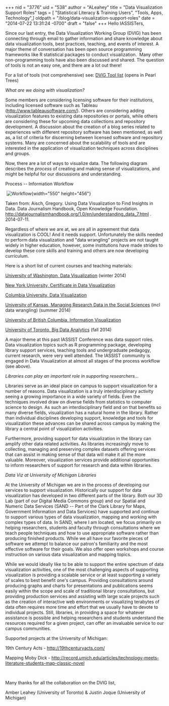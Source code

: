 +++
nid = "3776"
uid = "538"
author = "ALeahey"
title = "Data Visualization Support Roles"
tags = [ "Statistical Literacy & Training Users", "Tools, Apps, Technology",]
oldpath = "/blog/data-visualization-support-roles"
date = "2014-07-22 13:31:24 -0700"
draft = "false"
+++
Hello IASSISTers,

Since our last entry, the Data Visualization Working Group (DVIG) has
been connecting through email to gather information and share knowledge
about data visualization tools, best practices, teaching, and events of
interest. A major theme of conversation has been open source programming
frameworks like R statistical packages to conduct visualization.  Many
other non-programming tools have also been discussed and shared. The
question of tools is not an easy one, and there are a lot out there!

For a list of tools (not comprehensive) see: [DVIG Tool
list](http://www.pearltrees.com/amberl/data-visualization-tools/id7749157%20)
(opens in Pearl Trees)

*What are we doing with visualization?*

Some members are considering licensing software for their institutions,
including licensed software such as Tableau
(<http://www.tableausoftware.com/>). Others are considering adding
visualization features to existing data repositories or portals, while
others are considering these for upcoming data collections and
repository development. A discussion about the creation of a blog series
related to experiences with different repository software has been
mentioned, as well as, a list of criteria for discerning between
licensed software and repository systems. Many are concerned about the
scalability of tools and are interested in the application of
visualization techniques across disciplines and groups.

Now, there are a lot of ways to visualize data. The following diagram
describes the *process* of creating and making sense of visualizations,
and might be helpful for our discussions and understanding.

Process -- Information Workflow

 ![](/img/blog/05-bb.png "Workflow"){width="550"
height="456"}

Taken from: Aisch, Gregory. Using Data Visualization to Find Insights in
Data. Data Journalism Handbook, Open Knowledge Foundation.
<http://datajournalismhandbook.org/1.0/en/understanding_data_7.html> .
2014-07-11.

Regardless of where we are at, we are all in agreement that data
visualization is COOL! And it needs support. Unfortunately the skills
needed to perform data visualization and "data wrangling" projects are
not taught widely in higher education, however, some institutions have
made strides to develop these core skills and training and others are
now developing curriculum. 

Here is a short list of current courses and teaching materials:

[University of Washington, Data
Visualization](http://courses.cs.washington.edu/courses/cse512/14wi/)
(winter 2014)

[New York University, Certificate in Data
Visualization](http://www.scps.nyu.edu/academics/departments/cada/academic-offerings/noncredit/certificate-in-analytics-and-data-visualization.html)

[Columbia University, Data
Visualization](http://www.columbia.edu/~ih2240/dataviz/)

[University of Kansas, Managing Research Data in the Social
Sciences](http://www.ipsr.ku.edu/new/AboutLAS792Summer2014.pdf) (incl
data wrangling) (summer 2014)

[University of British Columbia, Information
Visualization](http://www.cs.ubc.ca/~tmm/courses/533-11/)

[University of Toronto, Big Data
Analytics](http://2learn.utoronto.ca/uoft/search/publicCourseSearchDetails.do?method=load&cms=true&courseId=30040952&_ga=1.70030866.381144231.1404395141)
(fall 2014)

A major theme at this past IASSIST Conference was data support roles.
Data visualization topics such as R programming package, developing
library support services, teaching tools and undergraduate pedagogy,
current research, were very well attended. The IASSIST community is
engaged in Data Visualization at almost all stages of the process
workflow (see above).

*Libraries can play an important role in supporting researchers...*

Libraries serve as an ideal place on campus to support visualization for
a number of reasons. Data visualization is a truly interdisciplinary
activity seeing a growing importance in a wide variety of fields. Even
the techniques involved draw on diverse fields from statistics to
computer science to design. As such an interdisciplinary field and on
that benefits so many diverse fields, visualization has a natural home
in the library. Rather than individual disciplines developing support,
knowledge and tools for visualization these advances can be shared
across campus by making the library a central point of visualization
activities.

Furthermore, providing support for data visualization in the library can
amplify other data related activities. As libraries increasingly move to
collecting, managing and preserving complex datasets offering services
that can assist in making sense of that data will make it all the more
valuable. Moreover, visualization services provide additional
opportunities to inform researchers of support for research and data
within libraries.

*Data Viz at University of Michigan Libraries*

At the University of Michigan we are in the process of developing our
services to support visualization. Historically our support for data
visualization has developed in two different parts of the library. Both
our 3D Lab (part of our Digital Media Commons group) and our Spatial and
Numeric Data Services (SAND -- Part of the Clark Library for Maps,
Government Information and Data Services) have supported and continue to
support various types of data visualization, mapping and working with
complex types of data. In SAND, where I am located, we focus primarily
on helping researchers, students and faculty through consultations where
we teach people techniques and how to use appropriate software rather
than producing finished products. While we all have our favorite pieces
of software we attempt to balance our patron's familiarity and the most
effective software for their goals. We also offer open workshops and
course instruction on various data visualization and mapping topics.

While we would ideally like to be able to support the entire spectrum of
data visualization activities, one of the most challenging aspects of
supporting visualization is providing a scalable service or at least
supporting a variety of scales to best benefit one's campus. Providing
consultations around producing graphs and charts for presentations and
publications seems easily within the scope and scale of traditional
library consultations, but providing production services and assisting
with large scale projects such as the creation of interactive web
environments or visualizing terabytes of data often requires more time
and effort that we usually have to devote to individual projects. Still,
libraries, in providing a space for whatever assistance is possible and
helping researchers and students understand the resources required for a
given project, can offer an invaluable service to our campus
communities.

Supported projects at the University of Michigan:

19th Century Acts - <http://19thcenturyacts.com/>

[](http://19thcenturyacts.com/)Mapping Moby Dick
- <http://record.umich.edu/articles/technology-meets-literature-students-map-classic-novel>

 

Many thanks for all the collaboration on the DVIG list, 

Amber Leahey (University of Toronto) & Justin Joque (University of
Michigan)
